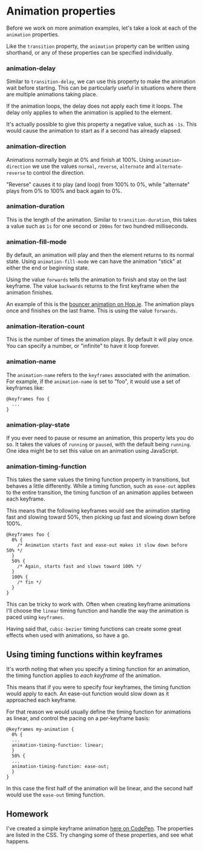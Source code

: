 # Animation properties

Before we work on more animation examples, let's take a look at each of the `animation` properties.

Like the `transition` property, the `animation` property can be written using shorthand, or any of these properties can be specified individually.

### animation-delay

Similar to `transition-delay`, we can use this property to make the animation wait before starting. This can be particularly useful in situations where there are multiple animations taking place.

If the animation loops, the delay does not apply each time it loops. The delay only applies to when the animation is applied to the element.

It's actually possible to give this property a negative value, such as `-1s`. This would cause the animation to start as if a second has already elapsed.

### animation-direction

Animations normally begin at 0% and finish at 100%. Using `animation-direction` we use the values `normal`, `reverse`, `alternate` and `alternate-reverse` to control the direction.

"Reverse" causes it to play (and loop) from 100% to 0%, while "alternate" plays from 0% to 100% and back again to 0%.

### animation-duration

This is the length of the animation. Similar to `transition-duration`, this takes a value such as `1s` for one second or `200ms` for two hundred milliseconds.

### animation-fill-mode

By default, an animation will play and then the element returns to its normal state. Using `animation-fill-mode` we can have the animation "stick" at either the end or beginning state.

Using the value `forwards` tells the animation to finish and stay on the last keyframe. The value `backwards` returns to the first keyframe when the animation finishes.

An example of this is the [bouncer animation on Hop.ie](http://hop.ie/). The animation plays once and finishes on the last frame. This is using the value `forwards`.

### animation-iteration-count

This is the number of times the animation plays. By default it will play once. You can specify a number, or "infinite" to have it loop forever.

### animation-name

The `animation-name` refers to the `keyframes` associated with the animation. For example, if the `animation-name` is set to "foo", it would use a set of keyframes like:

    @keyframes foo {
      ...
    }

### animation-play-state

If you ever need to pause or resume an animation, this property lets you do so. It takes the values of `running` or `paused`, with the default being `running`. One idea might be to set this value on an animation using JavaScript.

### animation-timing-function

This takes the same values the timing function property in transitions, but behaves a little differently. While a timing function, such as `ease-out` applies to the entire transition, the timing function of an animation applies between each keyframe.

This means that the following keyframes would see the animation starting fast and slowing toward 50%, then picking up fast and slowing down before 100%.

    @keyframes foo {
      0% {
        /* Animation starts fast and ease-out makes it slow down before 50% */
      }
      50% {
        /* Again, starts fast and slows toward 100% */
      }
      100% {
        /* fin */
      }
    }

This can be tricky to work with. Often when creating keyframe animations I'll choose the `linear` timing function and handle the way the animation is paced using `keyframes`.

Having said that, `cubic-bezier` timing functions can create some great effects when used with animations, so have a go.

## Using timing functions within keyframes

It's worth noting that when you specify a timing function for an animation, the timing function applies to _each keyframe_ of the animation.

This means that if you were to specify four keyframes, the timing function would apply to each. An ease-out function would slow down as it approached each keyframe.

For that reason we would usually define the timing function for animations as linear, and control the pacing on a per-keyframe basis:

    @keyframes my-animation {
      0% {
      ...
      animation-timing-function: linear;
      }
      50% {
      ...
      animation-timing-function: ease-out;
      }
    }

In this case the first half of the animation will be linear, and the second half would use the `ease-out` timing function.

<div class="callout">
  <h2>Homework</h2>
  <p>I've created a simple keyframe animation <a href="http://codepen.io/donovanh/pen/MYMJRd?editors=010">here on CodePen</a>. The properties are listed in the CSS. Try changing some of these properties, and see what happens.</p>
</div>
